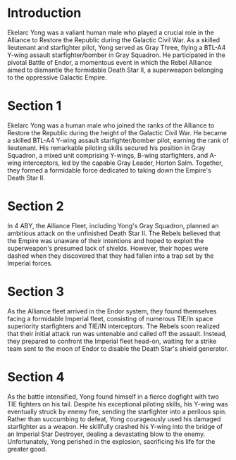 # Introduction
Ekelarc Yong was a valiant human male who played a crucial role in the Alliance to Restore the Republic during the Galactic Civil War.
As a skilled lieutenant and starfighter pilot, Yong served as Gray Three, flying a BTL-A4 Y-wing assault starfighter/bomber in Gray Squadron.
He participated in the pivotal Battle of Endor, a momentous event in which the Rebel Alliance aimed to dismantle the formidable Death Star II, a superweapon belonging to the oppressive Galactic Empire.

# Section 1
Ekelarc Yong was a human male who joined the ranks of the Alliance to Restore the Republic during the height of the Galactic Civil War.
He became a skilled BTL-A4 Y-wing assault starfighter/bomber pilot, earning the rank of lieutenant.
His remarkable piloting skills secured his position in Gray Squadron, a mixed unit comprising Y-wings, B-wing starfighters, and A-wing interceptors, led by the capable Gray Leader, Horton Salm.
Together, they formed a formidable force dedicated to taking down the Empire's Death Star II.



# Section 2
In 4 ABY, the Alliance Fleet, including Yong's Gray Squadron, planned an ambitious attack on the unfinished Death Star II.
The Rebels believed that the Empire was unaware of their intentions and hoped to exploit the superweapon's presumed lack of shields.
However, their hopes were dashed when they discovered that they had fallen into a trap set by the Imperial forces.



# Section 3
As the Alliance fleet arrived in the Endor system, they found themselves facing a formidable Imperial fleet, consisting of numerous TIE/ln space superiority starfighters and TIE/IN interceptors.
The Rebels soon realized that their initial attack run was untenable and called off the assault.
Instead, they prepared to confront the Imperial fleet head-on, waiting for a strike team sent to the moon of Endor to disable the Death Star's shield generator.



# Section 4
As the battle intensified, Yong found himself in a fierce dogfight with two TIE fighters on his tail.
Despite his exceptional piloting skills, his Y-wing was eventually struck by enemy fire, sending the starfighter into a perilous spin.
Rather than succumbing to defeat, Yong courageously used his damaged starfighter as a weapon.
He skillfully crashed his Y-wing into the bridge of an Imperial Star Destroyer, dealing a devastating blow to the enemy.
Unfortunately, Yong perished in the explosion, sacrificing his life for the greater good.